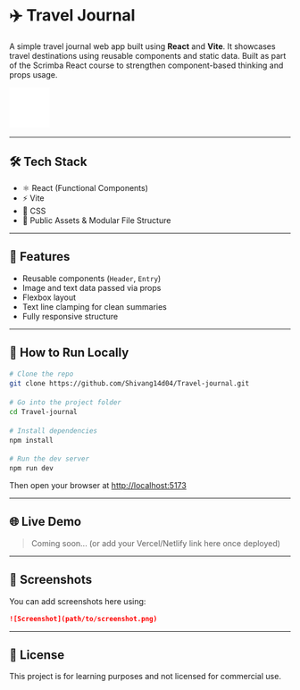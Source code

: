 # ✈️ Travel Journal

A simple travel journal web app built using **React** and **Vite**. It showcases travel destinations using reusable components and static data. Built as part of the Scrimba React course to strengthen component-based thinking and props usage.

![App Screenshot](public/images/globe.png) <!-- You can update this with a proper screenshot later -->

---

## 🛠 Tech Stack

- ⚛️ React (Functional Components)
- ⚡ Vite
- 🎨 CSS
- 📂 Public Assets & Modular File Structure

---

## 🚀 Features

- Reusable components (`Header`, `Entry`)
- Image and text data passed via props
- Flexbox layout
- Text line clamping for clean summaries
- Fully responsive structure



---

## 🔧 How to Run Locally

```bash
# Clone the repo
git clone https://github.com/Shivang14d04/Travel-journal.git

# Go into the project folder
cd Travel-journal

# Install dependencies
npm install

# Run the dev server
npm run dev
```

Then open your browser at [http://localhost:5173](http://localhost:5173)

---

## 🌐 Live Demo

> Coming soon... (or add your Vercel/Netlify link here once deployed)

---

## 📸 Screenshots

You can add screenshots here using:

```md
![Screenshot](path/to/screenshot.png)
```

---

## 📜 License

This project is for learning purposes and not licensed for commercial use.
